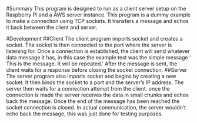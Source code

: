 #Summary
	This program is designed to run as a client server setup on the Raspberry Pi and a AWS server instance. This program is a dummy example to make a connection using TCP sockets. It transfers a message and echos it back between the client and server.

#Development
##Client
	The client program imports socket and creates a socket. The socket is then connected to the port where the server is listening for. Once a connection is established, the client will send whatever data message it has, in this case the example test was the simple message ‘ This is the message. It will be repeated.’ After the message is sent, the client waits for a response before closing the socket connection.
##Server 
	The server program also imports socket and begins by creating a new socket. It then binds the socket to a port and the server’s IP address. The server then waits for a connection attempt from the client. once the connection is made the server receives the data in small chunks and echos back the message. Once the end of the message has been reached the socket connection is closed. 
	In actual communication, the server wouldn’t echo back the message, this was just done for testing purposes.
		
